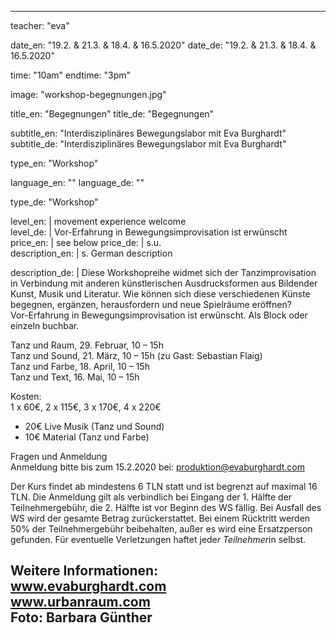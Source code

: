 ---
teacher: "eva"

date_en: "19.2. & 21.3. & 18.4. & 16.5.2020"
date_de: "19.2. & 21.3. & 18.4. & 16.5.2020"

time: "10am"
endtime: "3pm" 

image: "workshop-begegnungen.jpg"

title_en: "Begegnungen"
title_de: "Begegnungen"

subtitle_en: "Interdisziplinäres Bewegungslabor mit Eva Burghardt"
subtitle_de: "Interdisziplinäres Bewegungslabor mit Eva Burghardt"

type_en: "Workshop"

language_en: ""
language_de: ""

type_de: "Workshop"

level_en: |
  movement experience welcome  
level_de: |
  Vor-Erfahrung in Bewegungsimprovisation ist erwünscht  
price_en: |
  see below
price_de: |
  s.u.  
description_en: |
 s. German description


description_de: |
  Diese Workshopreihe widmet sich der Tanzimprovisation in Verbindung mit anderen künstlerischen Ausdrucksformen aus Bildender Kunst, Musik und Literatur. Wie können sich diese verschiedenen Künste begegnen, ergänzen, herausfordern und neue Spielräume eröffnen?  
  Vor-Erfahrung in Bewegungsimprovisation ist erwünscht. Als Block oder einzeln buchbar.   

  Tanz und Raum, 29. Februar, 10 – 15h   
  Tanz und Sound, 21. März, 10 – 15h (zu Gast: Sebastian Flaig)  
  Tanz und Farbe, 18. April, 10 – 15h   
  Tanz und Text, 16. Mai, 10 – 15h   

  Kosten:   
  1 x 60€, 2 x 115€, 3 x 170€, 4 x 220€  
  + 20€ Live Musik (Tanz und Sound)  
  + 10€ Material (Tanz und Farbe)  

  Fragen und Anmeldung  
  Anmeldung bitte bis zum 15.2.2020 bei: produktion@evaburghardt.com 

  Der Kurs findet ab mindestens 6 TLN statt und ist begrenzt auf maximal 16 TLN. Die Anmeldung gilt als verbindlich bei Eingang der 1. Hälfte der Teilnehmergebühr, die 2. Hälfte ist vor Beginn des WS fällig. Bei Ausfall des WS wird der gesamte Betrag zurückerstattet. Bei einem Rücktritt werden 50% der Teilnehmergebühr beibehalten, außer es wird eine Ersatzperson gefunden. Für eventuelle Verletzungen haftet jede*r Teilnehmer*in selbst.  

  Weitere Informationen:   
  www.evaburghardt.com   
  www.urbanraum.com  
  Foto: Barbara Günther  
  ---



